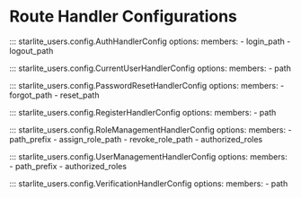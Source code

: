 # Route Handler Configurations

::: starlite_users.config.AuthHandlerConfig
    options:
        members:
            - login_path
            - logout_path

::: starlite_users.config.CurrentUserHandlerConfig
    options:
        members:
            - path

::: starlite_users.config.PasswordResetHandlerConfig
    options:
        members:
            - forgot_path
            - reset_path

::: starlite_users.config.RegisterHandlerConfig
    options:
        members:
            - path

::: starlite_users.config.RoleManagementHandlerConfig
    options:
        members:
            - path_prefix
            - assign_role_path
            - revoke_role_path
            - authorized_roles

::: starlite_users.config.UserManagementHandlerConfig
    options:
        members:
            - path_prefix
            - authorized_roles

::: starlite_users.config.VerificationHandlerConfig
    options:
        members:
            - path
